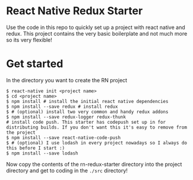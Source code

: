 # React Native Redux Starter
Use the code in this repo to quickly set up a project with react native and redux.
This project contains the very basic boilerplate and not much more so its very flexible!

# Get started

In the directory you want to create the RN project

    $ react-native init <project name>
    $ cd <project name>
    $ npm install # install the initial react native dependencies
    $ npm install --save redux # install redux
    $ # (optional) install two very common and handy redux addons
    $ npm install --save redux-logger redux-thunk
    # install code push. This starter has codepush set up in for distributing builds. If you don't want this it's easy to remove from the project
    $ npm install --save react-native-code-push
    $ # (optional) I use lodash in every project nowadays so I always do this before I start :)
    $ npm install --save lodash

Now copy the contents of the rn-redux-starter directory into the project directory and get to coding in the `./src` directory!
